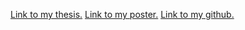<a href="https://anastuart.com/ThesisFinalIdentifiedAnaStuart.pdf" target="_blank">Link to my thesis.</a>
<a href="https://www.anastuart.com/Thesis Poster Ana Stuart.png" target="_blank">Link to my poster.</a>
<a href="https://github.com/anastuart/" target="_blank">Link to my github.</a>
